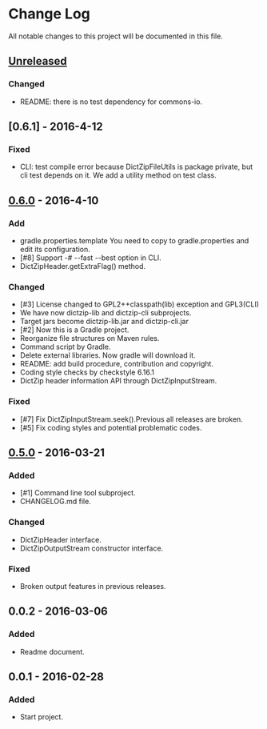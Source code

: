 # Change Log
All notable changes to this project will be documented in this file.

## [Unreleased]
### Changed
- README: there is no test dependency for commons-io.

## [0.6.1] - 2016-4-12
### Fixed
- CLI: test compile error because DictZipFileUtils is package private,
  but cli test depends on it. We add a utility method on test class.

## [0.6.0] - 2016-4-10
### Add
- gradle.properties.template
  You need to copy to gradle.properties and edit its configuration.
- [#8] Support -# --fast --best option in CLI.
- DictZipHeader.getExtraFlag() method.

### Changed
- [#3] License changed to GPL2++classpath(lib) exception and GPL3(CLI)
- We have now dictzip-lib and dictzip-cli subprojects.
- Target jars become dictzip-lib.jar and dictzip-cli.jar
- [#2] Now this is a Gradle project.
- Reorganize file structures on Maven rules.
- Command script by Gradle.
- Delete external libraries. Now gradle will download it.
- README: add build procedure, contribution and copyright.
- Coding style checks by checkstyle 6.16.1
- DictZip header information API through DictZipInputStream.

### Fixed
- [#7] Fix DictZipInputStream.seek().Previous all releases are broken.
- [#5] Fix coding styles and potential problematic codes.

## [0.5.0] - 2016-03-21
### Added
- [#1] Command line tool subproject.
- CHANGELOG.md file.

### Changed
- DictZipHeader interface.
- DictZipOutputStream constructor interface.

### Fixed
- Broken output features in previous releases.

## 0.0.2 - 2016-03-06
### Added
- Readme document.

## 0.0.1 - 2016-02-28
### Added
- Start project.

[Unreleased]: https://github.com/miurahr/dictzip-java/compare/v0.5.0...HEAD
[0.6.0]: https://github.com/miurahr/dictzip-java/compare/v0.5.0...v0.6.0
[0.5.0]: https://github.com/miurahr/dictzip-java/compare/v0.0.2...v0.5.0
